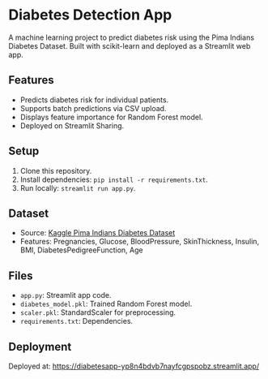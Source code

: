 # Diabetes Detection App

A machine learning project to predict diabetes risk using the Pima Indians Diabetes Dataset. Built with scikit-learn and deployed as a Streamlit web app.

## Features
- Predicts diabetes risk for individual patients.
- Supports batch predictions via CSV upload.
- Displays feature importance for Random Forest model.
- Deployed on Streamlit Sharing.

## Setup
1. Clone this repository.
2. Install dependencies: `pip install -r requirements.txt`.
3. Run locally: `streamlit run app.py`.

## Dataset
- Source: [Kaggle Pima Indians Diabetes Dataset](https://www.kaggle.com/datasets/uciml/pima-indians-diabetes-database)
- Features: Pregnancies, Glucose, BloodPressure, SkinThickness, Insulin, BMI, DiabetesPedigreeFunction, Age

## Files
- `app.py`: Streamlit app code.
- `diabetes_model.pkl`: Trained Random Forest model.
- `scaler.pkl`: StandardScaler for preprocessing.
- `requirements.txt`: Dependencies.

## Deployment
Deployed at: https://diabetesapp-yp8n4bdvb7nayfcgpspobz.streamlit.app/
